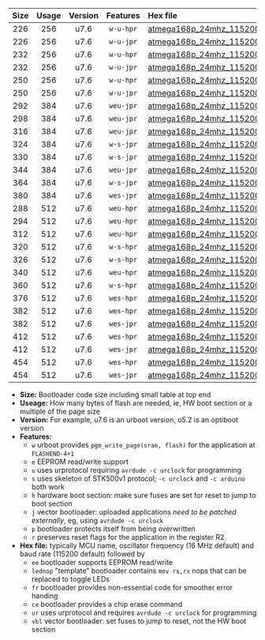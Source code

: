 |Size|Usage|Version|Features|Hex file|
|:-:|:-:|:-:|:-:|:--|
|226|256|u7.6|`w-u-hpr`|[atmega168p_24mhz_115200bps_ur.hex](https://raw.githubusercontent.com/stefanrueger/urboot/main//atmega168p_24mhz_115200bps_ur.hex)|
|226|256|u7.6|`w-u-jpr`|[atmega168p_24mhz_115200bps_ur_vbl.hex](https://raw.githubusercontent.com/stefanrueger/urboot/main//atmega168p_24mhz_115200bps_ur_vbl.hex)|
|232|256|u7.6|`w-u-hpr`|[atmega168p_24mhz_115200bps_lednop_ur.hex](https://raw.githubusercontent.com/stefanrueger/urboot/main//atmega168p_24mhz_115200bps_lednop_ur.hex)|
|232|256|u7.6|`w-u-jpr`|[atmega168p_24mhz_115200bps_lednop_ur_vbl.hex](https://raw.githubusercontent.com/stefanrueger/urboot/main//atmega168p_24mhz_115200bps_lednop_ur_vbl.hex)|
|250|256|u7.6|`w-u-hpr`|[atmega168p_24mhz_115200bps_lednop_fr_ur.hex](https://raw.githubusercontent.com/stefanrueger/urboot/main//atmega168p_24mhz_115200bps_lednop_fr_ur.hex)|
|250|256|u7.6|`w-u-jpr`|[atmega168p_24mhz_115200bps_lednop_fr_ur_vbl.hex](https://raw.githubusercontent.com/stefanrueger/urboot/main//atmega168p_24mhz_115200bps_lednop_fr_ur_vbl.hex)|
|292|384|u7.6|`weu-jpr`|[atmega168p_24mhz_115200bps_ee_ur_vbl.hex](https://raw.githubusercontent.com/stefanrueger/urboot/main//atmega168p_24mhz_115200bps_ee_ur_vbl.hex)|
|298|384|u7.6|`weu-jpr`|[atmega168p_24mhz_115200bps_ee_lednop_ur_vbl.hex](https://raw.githubusercontent.com/stefanrueger/urboot/main//atmega168p_24mhz_115200bps_ee_lednop_ur_vbl.hex)|
|316|384|u7.6|`weu-jpr`|[atmega168p_24mhz_115200bps_ee_lednop_fr_ur_vbl.hex](https://raw.githubusercontent.com/stefanrueger/urboot/main//atmega168p_24mhz_115200bps_ee_lednop_fr_ur_vbl.hex)|
|324|384|u7.6|`w-s-jpr`|[atmega168p_24mhz_115200bps_vbl.hex](https://raw.githubusercontent.com/stefanrueger/urboot/main//atmega168p_24mhz_115200bps_vbl.hex)|
|330|384|u7.6|`w-s-jpr`|[atmega168p_24mhz_115200bps_lednop_vbl.hex](https://raw.githubusercontent.com/stefanrueger/urboot/main//atmega168p_24mhz_115200bps_lednop_vbl.hex)|
|344|384|u7.6|`weu-jpr`|[atmega168p_24mhz_115200bps_ee_lednop_fr_ce_ur_vbl.hex](https://raw.githubusercontent.com/stefanrueger/urboot/main//atmega168p_24mhz_115200bps_ee_lednop_fr_ce_ur_vbl.hex)|
|364|384|u7.6|`w-s-jpr`|[atmega168p_24mhz_115200bps_lednop_fr_vbl.hex](https://raw.githubusercontent.com/stefanrueger/urboot/main//atmega168p_24mhz_115200bps_lednop_fr_vbl.hex)|
|380|384|u7.6|`wes-jpr`|[atmega168p_24mhz_115200bps_ee_vbl.hex](https://raw.githubusercontent.com/stefanrueger/urboot/main//atmega168p_24mhz_115200bps_ee_vbl.hex)|
|288|512|u7.6|`weu-hpr`|[atmega168p_24mhz_115200bps_ee_ur.hex](https://raw.githubusercontent.com/stefanrueger/urboot/main//atmega168p_24mhz_115200bps_ee_ur.hex)|
|294|512|u7.6|`weu-hpr`|[atmega168p_24mhz_115200bps_ee_lednop_ur.hex](https://raw.githubusercontent.com/stefanrueger/urboot/main//atmega168p_24mhz_115200bps_ee_lednop_ur.hex)|
|312|512|u7.6|`weu-hpr`|[atmega168p_24mhz_115200bps_ee_lednop_fr_ur.hex](https://raw.githubusercontent.com/stefanrueger/urboot/main//atmega168p_24mhz_115200bps_ee_lednop_fr_ur.hex)|
|320|512|u7.6|`w-s-hpr`|[atmega168p_24mhz_115200bps.hex](https://raw.githubusercontent.com/stefanrueger/urboot/main//atmega168p_24mhz_115200bps.hex)|
|326|512|u7.6|`w-s-hpr`|[atmega168p_24mhz_115200bps_lednop.hex](https://raw.githubusercontent.com/stefanrueger/urboot/main//atmega168p_24mhz_115200bps_lednop.hex)|
|340|512|u7.6|`weu-hpr`|[atmega168p_24mhz_115200bps_ee_lednop_fr_ce_ur.hex](https://raw.githubusercontent.com/stefanrueger/urboot/main//atmega168p_24mhz_115200bps_ee_lednop_fr_ce_ur.hex)|
|360|512|u7.6|`w-s-hpr`|[atmega168p_24mhz_115200bps_lednop_fr.hex](https://raw.githubusercontent.com/stefanrueger/urboot/main//atmega168p_24mhz_115200bps_lednop_fr.hex)|
|376|512|u7.6|`wes-hpr`|[atmega168p_24mhz_115200bps_ee.hex](https://raw.githubusercontent.com/stefanrueger/urboot/main//atmega168p_24mhz_115200bps_ee.hex)|
|382|512|u7.6|`wes-hpr`|[atmega168p_24mhz_115200bps_ee_lednop.hex](https://raw.githubusercontent.com/stefanrueger/urboot/main//atmega168p_24mhz_115200bps_ee_lednop.hex)|
|382|512|u7.6|`wes-jpr`|[atmega168p_24mhz_115200bps_ee_lednop_vbl.hex](https://raw.githubusercontent.com/stefanrueger/urboot/main//atmega168p_24mhz_115200bps_ee_lednop_vbl.hex)|
|412|512|u7.6|`wes-hpr`|[atmega168p_24mhz_115200bps_ee_lednop_fr.hex](https://raw.githubusercontent.com/stefanrueger/urboot/main//atmega168p_24mhz_115200bps_ee_lednop_fr.hex)|
|412|512|u7.6|`wes-jpr`|[atmega168p_24mhz_115200bps_ee_lednop_fr_vbl.hex](https://raw.githubusercontent.com/stefanrueger/urboot/main//atmega168p_24mhz_115200bps_ee_lednop_fr_vbl.hex)|
|454|512|u7.6|`wes-hpr`|[atmega168p_24mhz_115200bps_ee_lednop_fr_ce.hex](https://raw.githubusercontent.com/stefanrueger/urboot/main//atmega168p_24mhz_115200bps_ee_lednop_fr_ce.hex)|
|454|512|u7.6|`wes-jpr`|[atmega168p_24mhz_115200bps_ee_lednop_fr_ce_vbl.hex](https://raw.githubusercontent.com/stefanrueger/urboot/main//atmega168p_24mhz_115200bps_ee_lednop_fr_ce_vbl.hex)|

- **Size:** Bootloader code size including small table at top end
- **Useage:** How many bytes of flash are needed, ie, HW boot section or a multiple of the page size
- **Version:** For example, u7.6 is an urboot version, o5.2 is an optiboot version
- **Features:**
  + `w` urboot provides `pgm_write_page(sram, flash)` for the application at `FLASHEND-4+1`
  + `e` EEPROM read/write support
  + `u` uses urprotocol requiring `avrdude -c urclock` for programming
  + `s` uses skeleton of STK500v1 protocol; `-c urclock` and `-c arduino` both work
  + `h` hardware boot section: make sure fuses are set for reset to jump to boot section
  + `j` vector bootloader: uploaded applications *need to be patched externally*, eg, using `avrdude -c urclock`
  + `p` bootloader protects itself from being overwritten
  + `r` preserves reset flags for the application in the register R2
- **Hex file:** typically MCU name, oscillator frequency (16 MHz default) and baud rate (115200 default) followed by
  + `ee` bootloader supports EEPROM read/write
  + `lednop` "template" bootloader contains `mov rx,rx` nops that can be replaced to toggle LEDs
  + `fr` bootloader provides non-essential code for smoother error handing
  + `ce` bootloader provides a chip erase command
  + `ur` uses urprotocol and requires `avrdude -c urclock` for programming
  + `vbl` vector bootloader: set fuses to jump to reset, not the HW boot section
